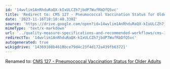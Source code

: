 ```yaml
---
id: '14wvlim1AnRhduRaQX-kIxULCZh7jbdP7WufRbDfQ5vc'
title: 'Redirect to: CMS 127 - Pneumococcal Vaccination Status for Older Adults'
date: '2023-11-16T18:10:40.330Z'
source: 'https://drive.google.com/open?id=14wvlim1AnRhduRaQX-kIxULCZh7jbdP7WufRbDfQ5vc'
mimeType: 'text/x-markdown'
url: '../quality-measure-specifications-and-recommended-workflows/cms-127-pneumococcal-vaccination-status-for-older-adults.md'
redirectTo: '14wvlim1AnRhduRaQX-kIxULCZh7jbdP7WufRbDfQ5vc'
autogenerated: true
wikigdrive: '14369108b4618bce79d4c23f4d172a439fb63721'
---
```

Renamed to: [CMS 127 - Pneumococcal Vaccination Status for Older Adults](../quality-measure-specifications-and-recommended-workflows/cms-127-pneumococcal-vaccination-status-for-older-adults.md)
